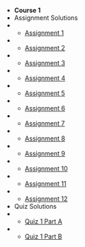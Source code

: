 - **Course 1**
- Assignment Solutions
- - [Assignment 1](/solutions/assn-1.md)
- - [Assignment 2](/solutions/assn-2.md)
- - [Assignment 3](/solutions/assn-3.md)
- - [Assignment 4](/solutions/assn-4.md)
- - [Assignment 5](/solutions/assn-5.md)
- - [Assignment 6](/solutions/assn-6.md)
- - [Assignment 7](/solutions/assn-7.md)
- - [Assignment 8](/solutions/assn-8.md)
- - [Assignment 9](/solutions/assn-9.md)
- - [Assignment 10](/solutions/assn-10.md)
- - [Assignment 11](/solutions/assn-11.md)
- - [Assignment 12](/solutions/assn-12.md)
- Quiz Solutions
- - [Quiz 1 Part A](/solutions/quiz-1_a.md)
- - [Quiz 1 Part B](/solutions/quiz-1_b.md)